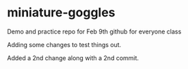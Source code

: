 # miniature-goggles
Demo and practice repo for Feb 9th github for everyone class


Adding some changes to test things out.


Added a 2nd change along with a 2nd commit.
